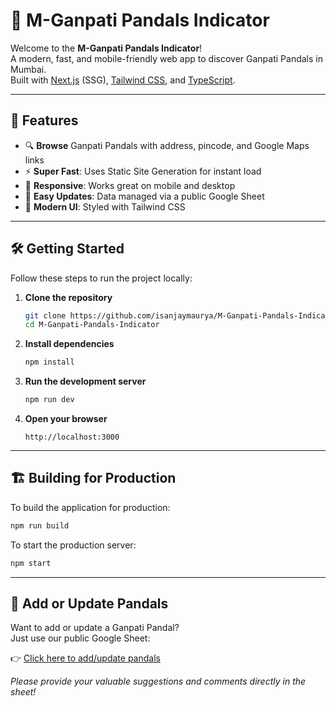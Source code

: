 # 🎉 M-Ganpati Pandals Indicator

Welcome to the **M-Ganpati Pandals Indicator**!  
A modern, fast, and mobile-friendly web app to discover Ganpati Pandals in Mumbai.  
Built with [Next.js](https://nextjs.org/) (SSG), [Tailwind CSS](https://tailwindcss.com/), and [TypeScript](https://www.typescriptlang.org/).

---

## 🚀 Features

- 🔍 **Browse** Ganpati Pandals with address, pincode, and Google Maps links
- ⚡ **Super Fast**: Uses Static Site Generation for instant load
- 📱 **Responsive**: Works great on mobile and desktop
- 📝 **Easy Updates**: Data managed via a public Google Sheet
- 🌙 **Modern UI**: Styled with Tailwind CSS

---

## 🛠️ Getting Started

Follow these steps to run the project locally:

1. **Clone the repository**
   ```bash
   git clone https://github.com/isanjaymaurya/M-Ganpati-Pandals-Indicator
   cd M-Ganpati-Pandals-Indicator
   ```

2. **Install dependencies**
   ```bash
   npm install
   ```

3. **Run the development server**
   ```bash
   npm run dev
   ```

4. **Open your browser**
   ```
   http://localhost:3000
   ```

---

## 🏗️ Building for Production

To build the application for production:

```bash
npm run build
```

To start the production server:

```bash
npm start
```

---

## 📝 Add or Update Pandals

Want to add or update a Ganpati Pandal?  
Just use our public Google Sheet:

👉 [Click here to add/update pandals](https://docs.google.com/spreadsheets/d/1Z7Dsgv8f0eGSysC6JkOATyBDJODeNd2p8IOiLvPJXlY/edit?usp=sharing)

*Please provide your valuable suggestions and comments directly in the sheet!*
